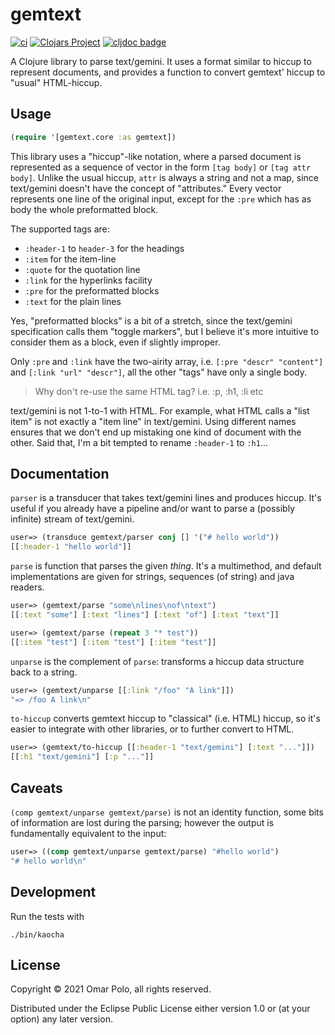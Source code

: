 # gemtext

[![ci](https://github.com/omar-polo/gemtext/actions/workflows/clojure.yml/badge.svg)](https://github.com/omar-polo/gemtext/actions/workflows/clojure.yml)
[![Clojars
Project](https://img.shields.io/clojars/v/com.omarpolo/gemtext.svg)](https://clojars.org/com.omarpolo/gemtext)
[![cljdoc badge](https://cljdoc.org/badge/com.omarpolo/gemtext)](https://cljdoc.org/d/com.omarpolo/gemtext/CURRENT)



A Clojure library to parse text/gemini.  It uses a format similar to
hiccup to represent documents, and provides a function to convert
gemtext' hiccup to "usual" HTML-hiccup.

## Usage

```clojure
(require '[gemtext.core :as gemtext])
```

This library uses a "hiccup"-like notation, where a parsed document is
represented as a sequence of vector in the form `[tag body]` or `[tag
attr body]`.  Unlike the usual hiccup, `attr` is always a string and
not a map, since text/gemini doesn't have the concept of "attributes."
Every vector represents one line of the original input, except for the
`:pre` which has as body the whole preformatted block.

The supported tags are:

 - `:header-1` to `header-3` for the headings
 - `:item` for the item-line
 - `:quote` for the quotation line
 - `:link` for the hyperlinks facility
 - `:pre` for the preformatted blocks
 - `:text` for the plain lines

Yes, "preformatted blocks" is a bit of a stretch, since the
text/gemini specification calls them "toggle markers", but I believe
it's more intuitive to consider them as a block, even if slightly
improper.

Only `:pre` and `:link` have the two-airity array, i.e. `[:pre "descr"
"content"]` and `[:link "url" "descr"]`, all the other "tags" have
only a single body.

> Why don't re-use the same HTML tag?  i.e. :p, :h1, :li etc

text/gemini is not 1-to-1 with HTML.  For example, what HTML calls a
"list item" is not exactly a "item line" in text/gemini.  Using
different names ensures that we don't end up mistaking one kind of
document with the other.  Said that, I'm a bit tempted to rename
`:header-1` to `:h1`...

## Documentation

`parser` is a transducer that takes text/gemini lines and produces
hiccup.  It's useful if you already have a pipeline and/or want to
parse a (possibly infinite) stream of text/gemini.

```clojure
user=> (transduce gemtext/parser conj [] '("# hello world"))
[[:header-1 "hello world"]]
```

`parse` is function that parses the given *thing*.  It's a
multimethod, and default implementations are given for strings,
sequences (of string) and java readers.

```clojure
user=> (gemtext/parse "some\nlines\nof\ntext")
[[:text "some"] [:text "lines"] [:text "of"] [:text "text"]]

user=> (gemtext/parse (repeat 3 "* test"))
[[:item "test"] [:item "test"] [:item "test"]]
```

`unparse` is the complement of `parse`: transforms a hiccup data
structure back to a string.

```clojure
user=> (gemtext/unparse [[:link "/foo" "A link"]])
"=> /foo A link\n"
```

`to-hiccup` converts gemtext hiccup to "classical" (i.e. HTML) hiccup,
so it's easier to integrate with other libraries, or to further
convert to HTML.

```clojure
user=> (gemtext/to-hiccup [[:header-1 "text/gemini"] [:text "..."]])
[[:h1 "text/gemini"] [:p "..."]]
```

## Caveats

`(comp gemtext/unparse gemtext/parse)` is not an identity function,
some bits of information are lost during the parsing; however the
output is fundamentally equivalent to the input:

```clojure
user=> ((comp gemtext/unparse gemtext/parse) "#hello world")
"# hello world\n"
```

## Development

Run the tests with

	./bin/kaocha

## License

Copyright © 2021 Omar Polo, all rights reserved.

Distributed under the Eclipse Public License either version 1.0 or (at your option) any later version.
